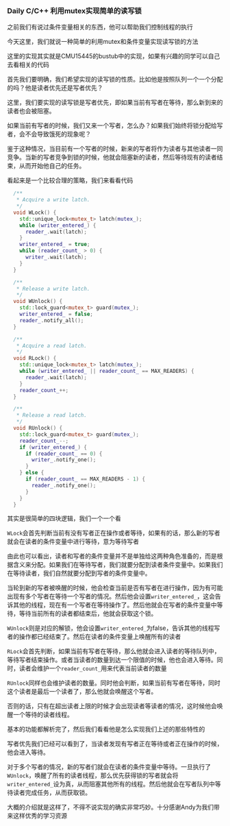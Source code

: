 ### Daily C/C++ 利用mutex实现简单的读写锁

之前我们有说过条件变量相关的东西，他可以帮助我们控制线程的执行

今天这里，我们就说一种简单的利用mutex和条件变量实现读写锁的方法

这里的实现其实就是CMU15445的bustub中的实现，如果有兴趣的同学可以自己去看相关的代码

首先我们要明确，我们希望实现的读写锁的性质。比如他是按照队列一个一个分配的吗？他是读者优先还是写者优先？

这里，我们要实现的读写锁是写者优先，即如果当前有写者在等待，那么新到来的读者也会被阻塞。

如果当前有写者的时候，我们又来一个写者，怎么办？如果我们始终将锁分配给写者，会不会导致饿死的现象呢？

鉴于这种情况，当目前有一个写者的时候，新来的写者将作为读者与其他读者一同竞争。当新的写者竞争到锁的时候，他就会阻塞新的读者，然后等待现有的读者结束，从而开始他自己的任务。

看起来是一个比较合理的策略，我们来看看代码

```cpp
  /**
   * Acquire a write latch.
   */
  void WLock() {
    std::unique_lock<mutex_t> latch(mutex_);
    while (writer_entered_) {
      reader_.wait(latch);
    }
    writer_entered_ = true;
    while (reader_count_ > 0) {
      writer_.wait(latch);
    }
  }

  /**
   * Release a write latch.
   */
  void WUnlock() {
    std::lock_guard<mutex_t> guard(mutex_);
    writer_entered_ = false;
    reader_.notify_all();
  }

  /**
   * Acquire a read latch.
   */
  void RLock() {
    std::unique_lock<mutex_t> latch(mutex_);
    while (writer_entered_ || reader_count_ == MAX_READERS) {
      reader_.wait(latch);
    }
    reader_count_++;
  }

  /**
   * Release a read latch.
   */
  void RUnlock() {
    std::lock_guard<mutex_t> guard(mutex_);
    reader_count_--;
    if (writer_entered_) {
      if (reader_count_ == 0) {
        writer_.notify_one();
      }
    } else {
      if (reader_count_ == MAX_READERS - 1) {
        reader_.notify_one();
      }
    }
  }
```

其实是很简单的四块逻辑，我们一个一个看

`WLock`会首先判断当前有没有写者正在操作或者等待，如果有的话，那么新的写者就会在读者的条件变量中进行等待，意为等待写者

由此也可以看出，读者和写者的条件变量并不是单独给这两种角色准备的，而是根据含义来分配。如果我们在等待写者，我们就要分配到读者条件变量中。如果我们在等待读者，我们自然就要分配到写者的条件变量中。

当轮到新的写者被唤醒的时候，他会检查当前是否有写者在进行操作，因为有可能出现有多个写者在等待一个写者的情况。然后他会设置`writer_entered_`，这会告诉其他的线程，现在有一个写者在等待操作了。然后他就会在写者的条件变量中等待，等待当前所有的读者都结束后，他就会获取这个锁。

`WUnlock`则是对应的解锁，他会设置`writer_entered_`为false，告诉其他的线程写者的操作都已经结束了。然后在读者的条件变量上唤醒所有的读者

`RLock`会首先判断，如果当前有写者在等待，那么他就会进入读者的等待队列中，等待写者结束操作。或者当读者的数量到达一个限值的时候，他也会进入等待。同时，读者会维护一个`reader_count_`用来代表当前读者的数量

`RUnlock`同样也会维护读者的数量。同时他会判断，如果当前有写者在等待，同时这个读者是最后一个读者了，那么他就会唤醒这个写者。

否则的话，只有在超出读者上限的时候才会出现读者等读者的情况，这时候他会唤醒一个等待的读者线程。

基本的功能都解析完了，然后我们看看他是怎么实现我们上述的那些特性的

写者优先我们已经可以看到了，当读者发现有写者正在等待或者正在操作的时候，他会进入等待。

对于多个写者的情况，新的写者们就会在读者的条件变量中等待。一旦执行了`WUnlock`，唤醒了所有的读者线程，那么优先获得锁的写者就会将`writer_entered_`设为真，从而阻塞其他所有的线程。然后他就会在写者队列中等待读者完成任务，从而获取锁。

大概的介绍就是这样了，不得不说实现的确实非常巧妙。十分感谢Andy为我们带来这样优秀的学习资源